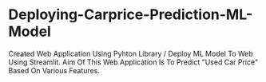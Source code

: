 # Deploying-Carprice-Prediction-ML-Model

Created Web Application Using Pyhton Library / Deploy ML Model To Web Using Streamlit. 
Aim Of This Web Application Is To Predict "Used Car Price" Based On Various Features.

